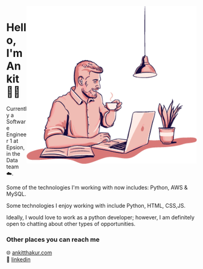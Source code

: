 <img align=right src="https://github.com/ankitthakur00/ankitthakur00/blob/main/428.png" width=450>

# Hello, I'm Ankit 👨‍💻

Currently a Software Engineer 1 at Epsion, in the Data team ☁️.

Some of the technologies I'm working with now includes: Python, AWS & MySQL.

Some technologies I enjoy working with include Python, HTML, CSS,JS.

 Ideally, I would love to work as a python developer; however, I am definitely open to chatting about other types of opportunities.

### Other places you can reach me

🌐 [ankitthakur.com](https://www.ankitthakur00.github.io/)<br>
💼 [linkedin](/in/ankitthakur00)<br>

<!--
**ankitthakir00/ankitthakur00** is a ✨ _special_ ✨ repository because its `README.md` (this file) appears on your GitHub profile.

Here are some ideas to get you started:

- 🔭 I’m currently working on ...
- 🌱 I’m currently learning ...
- 👯 I’m looking to collaborate on ...
- 🤔 I’m looking for help with ...
- 💬 Ask me about ...
- 📫 How to reach me: ...
- 😄 Pronouns: ...
- ⚡ Fun fact: ...
-->
